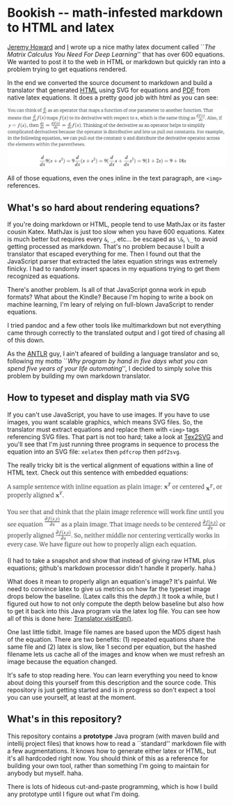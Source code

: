 # Bookish -- math-infested markdown to HTML and latex

[Jeremy Howard](http://www.fast.ai/about/#jeremy) and [I](http://parrt.cs.usfca.edu/) wrote up a nice mathy latex document called ``*The Matrix Calculus You Need For Deep Learning*'' that has over 600 equations. We wanted to post it to the web in HTML or markdown but quickly ran into a problem trying to get equations rendered.

In the end we converted the source document to markdown and build a translator that generated [HTML](http://parrt.cs.usfca.edu/doc/matrix-calculus/index.html) using SVG for equations and [PDF](http://parrt.cs.usfca.edu/doc/matrix-calculus.pdf) from native latex equations. It does a pretty good job with html as you can see:

<center>
<img src="images/snapshot.png" width=700>
</center>

All of those equations, even the ones inline in the text paragraph, are `<img>` references.

## What's so hard about rendering equations?

If you're doing markdown or HTML, people tend to use MathJax or its faster cousin Katex. MathJax is just too slow when you have 600 equations. Katex is much better but requires every `&`, `_`, etc... be escaped as `\&`, `\_` to avoid getting processed as markdown.  That's no problem because I built a translator that escaped everything for me. Then I found out that the JavaScript parser that extracted the latex equation strings was extremely finicky. I had to randomly insert spaces in my equations trying to get them recognized as equations.

There's another problem.  Is all of that JavaScript gonna work in epub formats? What about the Kindle? Because I'm hoping to write a book on machine learning, I'm leary of relying on full-blown JavaScript to render equations.

I tried pandoc and a few other tools like multimarkdown but not everything came through correctly to the translated output and I got tired of chasing all of this down.

As the [ANTLR](http://www.antlr.org) guy, I ain't afeared of building a language translator and so, following my motto ``*Why program by hand in five days what you can spend five years of your life automating*'', I decided to simply solve this problem by building my own markdown translator.

## How to typeset and display math via SVG

If you can't use JavaScript, you have to use images. If you have to use images, you want scalable graphics, which means SVG files. So, the translator must extract equations and replace them with `<img>` tags referencing SVG files. That part is not too hard; take a look at [Tex2SVG](https://github.com/parrt/bookish/blob/master/src/us/parr/bookish/translate/Tex2SVG.java) and you'll see that I'm just running three programs in sequence to process the equation into an SVG file: `xelatex` then `pdfcrop` then `pdf2svg`.

The really tricky bit is the vertical alignment of equations within a line of HTML text. Check out this sentence with embedded equations:

<center>
<img src="images/snapshot2.png" width=560>
</center>

(I had to take a snapshot and show that instead of giving raw HTML plus equations; github's markdown processor didn't handle it properly. haha.)

What does it mean to properly align an equation's image? It's painful.  We need to convince latex to give us metrics on how far the typeset image drops below the baseline. (Latex calls this the *depth*.)  It took a while, but I figured out how to not only compute the depth below baseline but also how to get it back into this Java program via the latex log file. You can see how all of this is done here: [Translator.visitEqn()](https://github.com/parrt/bookish/blob/master/src/us/parr/bookish/translate/Translator.java#L302).

One last little tidbit. Image file names are based upon the MD5 digest hash of the equation. There are two benefits: (1) repeated equations share the same file and (2) latex is slow, like 1 second per equation, but the hashed filename lets us cache all of the images and know when we must refresh an image because the equation changed.  

It's safe to stop reading here.  You can learn everything you need to know about doing this yourself from this description and the source code.  This repository is just getting started and is in progress so don't expect a tool you can use yourself, at least at the moment.

## What's in this repository?

This repository contains a **prototype** Java program (with maven build and intellij project files) that knows how to read a ``standard'' markdown file with a few augmentations. It knows how to generate either latex or HTML, but it's all hardcoded right now.  You should think of this as a reference for building your own tool, rather than something I'm going to maintain for anybody but myself. haha.   

There is lots of hideous cut-and-paste programming, which is how I build any prototype until I figure out what I'm doing.
